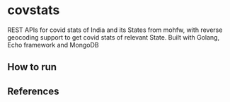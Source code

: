 # covstats

REST APIs for covid stats of India and its States from mohfw,
with reverse geocoding support to get covid stats of relevant 
State. Built with Golang, Echo framework and MongoDB


## How to run


## References